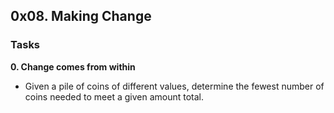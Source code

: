 ## 0x08. Making Change

### Tasks

**0. Change comes from within**
- Given a pile of coins of different values, determine the fewest number of coins needed to meet a given amount total.
